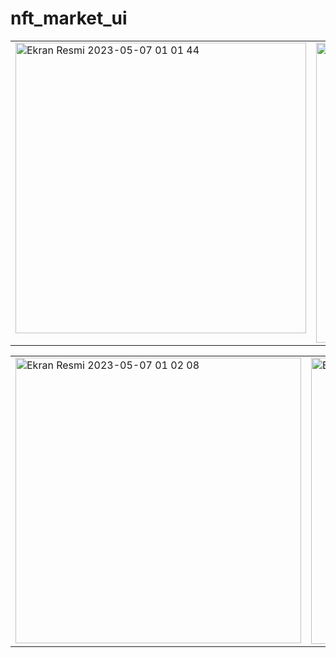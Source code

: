 # nft_market_ui
 
   </tr>
 </table>
 
 <table>
 
  <tr>
 <td valign="top"><img width="465" alt="Ekran Resmi 2023-05-07 01 01 44" src="https://user-images.githubusercontent.com/79910694/236652069-ceed8ba6-06eb-4f77-aba0-979d9b88ff32.png">
  <td valign="top"><img width="480" alt="Ekran Resmi 2023-05-07 01 00 41" src="https://user-images.githubusercontent.com/79910694/236652073-58306116-0162-4493-8d24-1c23ded0d50f.png">

  
 </table>
 
  </tr>
 </table>
 
 <table>
 
  <tr>
 <td valign="top"><img width="457" alt="Ekran Resmi 2023-05-07 01 02 08" src="https://user-images.githubusercontent.com/79910694/236650465-1c7c42fe-1c8a-4e30-b048-ad6eab36d536.png">
 <td valign="top"><img width="458" alt="Ekran Resmi 2023-05-07 01 02 20" src="https://user-images.githubusercontent.com/79910694/236650467-eaa1a22a-04bb-474f-a484-934666872d48.png">
     </tr>
 </table>
 



